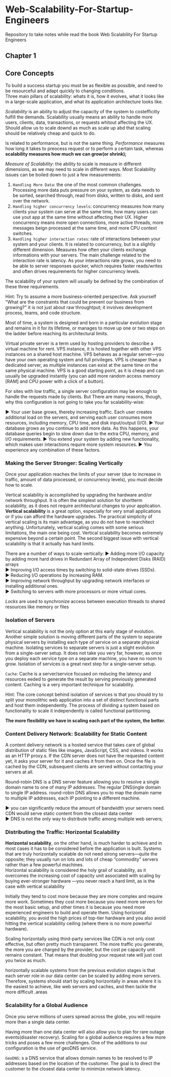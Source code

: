 # Web-Scalability-For-Startup-Engineers
Repository to take notes while read the book Web Scalability For Startup Engineers



## Chapter 1  

## Core Concepts
To build a success startup you must be as flexible as possible, and need to be resourceful and adapt quickly to changing conditions.  
Three main pillars of scalability: whats it is, how it evolves, what it looks like in a large-scale application, and what its application architecture looks like.

_Scalability_ is an ability to adjust the capacity of the system to costefficitly fulfill the demands. Scalability usually means an ability to handle more users, clients, data, transactions, or requests whitout affecting the UX. Should allow us to scale downd as much as scale up abd that scaling should be relatively cheap and quick to do.

Is related to performance, but is not the same thing. _Performance_ measures how long it takes to preocess request or to perform a certain task, whereas **scalability measures how much we can grow(or shrink);**

_Measure of Scalability_: the ability to scale is measure in different dimensions, as we may need to scale in different ways.
Most Scalability issues can be boiled down to just a few measurements:  
1. `Handling More Data`: the one of the most common challenges. Processing more data puts pressure on your system, as data needs to be sorted, searched through, read from disks, written to disks, and sent over the network.  
2. `Handling higher concurrency levels`: concurrency measures how many clients your system can serve at the same time, how many users can use yout app at the same time without affecting their UX. Higher concurrency means more open connections, more active threads, more messages beign processed at the same time, and more CPU context switches.  
3. `Handling higher interaction rates`: rate of interactions between your system and your clients. It is related to concurrency, but is a slightly different dimension. Measures how often your clients exchange informations with your servers. The main challenge related to the interaction rate is latency. As your interactions rate grows, you need to be able to server responses quicker, which requires faster reads/writes and often drives requirements for higher concurrency levels.

The scalability of your system will usually be defined by the combination of these three requirements.

Hint: Try to assume a more business-oriented perspective. Ask yourself "What are the constraints that could be prevent our business from growing?" it is not just about raw throughtput; it involves development process, teams, and code structure.

Most of time, a system is designed and born in a particular evolution stage and remains in it for its lifetime, or manages to move up one or two steps on the ladder before reaching its architectural limits.

Virtual private server is a term used by hosting providers to describe a virtual machine for rent. VPS instance, it is hosted together with other VPS instances on a shared host machine. VPS behaves as a regular server—you have your own operating system and full privileges. VPS is cheaper than a dedicated server, as multiple instances can exist at the same time on the same physical machine. VPS is a good starting point, as it is cheap and can usually be upgraded instantly (you can add more random access memory [RAM] and CPU power with a click of a button).

For sites with low traffic, a single server configuration may be enough to handle the requests made by clients. But There are many reasons, though, why this
configuration is not going to take you far scalability-wise:

▶ Your user base grows, thereby increasing traffic. Each user creates additional load on the servers, and serving each user consumes more resources, including memory, CPU time, and disk input/output (I/O).
▶ Your database grows as you continue to add more data. As this happens, your database queries begin to slow down due to the extra CPU, memory, and I/O requirements.
▶ You extend your system by adding new functionality, which makes user interactions require more system resources.
▶ You experience any combination of these factors.

### Making the Server Stronger: Scaling Vertically
Once your application reaches the limits of your server (due to increase in traffic, amount of data processed, or concurrency levels), you must decide how to scale.   

Vertical scalability is accomplished by upgrading the hardware and/or network throughput. It is often the simplest solution for shortterm scalability, as it does not require architectural changes to your application.  
**Vertical scalability** is a great option, especially for very small applications or if you can afford the hardware upgrades. The practical simplicity of vertical scaling is its main advantage, as you do not have to rearchitect anything. Unfortunately, vertical scaling comes with some serious limitations, the main one being cost. Vertical scalability becomes extremely expensive beyond a certain point.
The second biggest issue with vertical scalability is that it actually has hard limits.

There are a number of ways to scale vertically:
▶ Adding more I/O capacity by adding more hard drives in Redundant Array of Independent Disks (RAID) arrays    
▶ Improving I/O access times by switching to solid-state drives (SSDs).   
▶ Reducing I/O operations by increasing RAM.   
▶ Improving network throughput by upgrading network interfaces or installing additional ones.     
▶ Switching to servers with more processors or more virtual cores.

_Locks_ are used to synchronize access between execution threads to shared resources like memory or files

### Isolation of Servers
Vertical scalability is not the only option at this early stage of evolution. Another simple solution is moving different parts of the system to separate physical servers by installing each type of service on a separate physical machine. Isolating services to separate servers is just a slight evolution from a single-server setup. It does not take you very far, however, as once you deploy each service type on a separate machine, you have no room to grow. Isolation of services is a great next step for a single-server setup.

`Cache`: Cache is a server/service focused on reducing the latency and resources eeded to generate the result by serving previously generated content. Caching is a very important technique for scalability. 

Hint: The core concept behind isolation of services is that you should try to split your monolithic web application into a set of distinct functional parts and host them independently. The process of dividing a system based on functionality to scale it independently is called functional partitioning.

**The more flexibility we have in scaling each part of the system, the better.**

### Content Delivery Network: Scalability for Static Content

A content delivery network is a hosted service that takes care of global distribution of static files like images, JavaScript, CSS, and videos. It works as an HTTP proxy.s. If the CDN server does not have the requested content yet, it asks your server for it and caches it from then on. Once the file is cached by the CDN, subsequent clients are served without contacting your servers at all.

Round-robin DNS is a DNS server feature allowing you to resolve a single domain name to one of many IP addresses. The regular DNS(ingle domain to         single IP address. round-robin DNS allows you to map the domain name to multiple IP addresses, each IP pointing to a different machine. 

▶  you can significantly reduce the amount of bandwidth your servers need. CDN would serve static content from the closest data center   
▶ DNS is not the only way to distribute traffic among multiple web servers;  

### Distributing the Traffic: Horizontal Scalability

**Horizontal scalability**, on the other hand, is much harder to achieve and in most cases it has to be considered before the application is built.  Systems that are truly horizontally scalable do not need strong servers—quite the opposite; they usually run on lots and lots of cheap “commodity” servers rather than a few powerful machines.   
Horizontal scalability is considered the holy grail of scalability, as it overcomes the increasing cost of capacity unit associated with scaling by buying ever-stronger hardware —you never reach a hard limit, as is the case with vertical scalability

Initially they tend to cost more because they are more complex and require more work. Sometimes they cost more because you need more servers for the most basic setup, and other times it is because you need more experienced engineers to build and operate them. Using horizontal scalability, you avoid the high prices of top-tier hardware and you also avoid hitting the vertical scalability ceiling (where there is no more powerful hardware).

Scaling horizontally using third-party services like CDN is not only cost effective, but often pretty much transparent. The more traffic you generate, the more you are charged by the provider, but the cost pe capacity unit remains constant. That means that doubling your request rate will just cost you twice as much.

horizontally scalable systems from the previous evolution stages is that each server role in our data center can be scaled by adding more servers. Therefore, systems should start by scaling horizontally in areas where it is the easiest to achieve, like web servers and caches, and then tackle the more difficult .areas

### Scalability for a Global Audience

Once you serve millions of users spread across the globe, you will require more than a single data center.

Having more than one data center will also allow you to plan for rare outage events(disaster recovery).
Scaling for a global audience requires a few more tricks and poses a few more challenges. One of the additions to our configuration is the use of geoDNS service.

`GeoDNS`: s a DNS service that allows domain names to be resolved to IP addresses based on the location of the customer. The goal is to direct the customer to the closest data center to minimize network latency.


